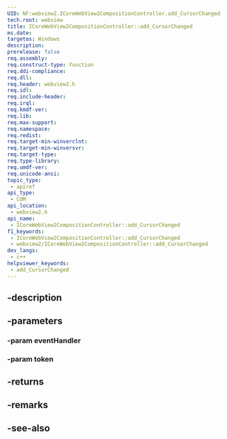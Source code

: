 ```yaml
---
UID: NF:webview2.ICoreWebView2CompositionController.add_CursorChanged
tech.root: webview
title: ICoreWebView2CompositionController::add_CursorChanged
ms.date: 
targetos: Windows
description: 
prerelease: false
req.assembly: 
req.construct-type: function
req.ddi-compliance: 
req.dll: 
req.header: webview2.h
req.idl: 
req.include-header: 
req.irql: 
req.kmdf-ver: 
req.lib: 
req.max-support: 
req.namespace: 
req.redist: 
req.target-min-winverclnt: 
req.target-min-winversvr: 
req.target-type: 
req.type-library: 
req.umdf-ver: 
req.unicode-ansi: 
topic_type:
 - apiref
api_type:
 - COM
api_location:
 - webview2.h
api_name:
 - ICoreWebView2CompositionController::add_CursorChanged
f1_keywords:
 - ICoreWebView2CompositionController::add_CursorChanged
 - webview2/ICoreWebView2CompositionController::add_CursorChanged
dev_langs:
 - c++
helpviewer_keywords:
 - add_CursorChanged
---
```


## -description

## -parameters

### -param eventHandler

### -param token

## -returns

## -remarks

## -see-also


